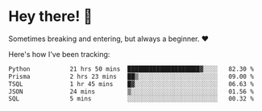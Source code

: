 # Hey there! 👋
Sometimes breaking and entering, but always a beginner. ❤️

Here's how I've been tracking:
<!--START_SECTION:waka-->

```txt
Python           21 hrs 50 mins  ████████████████████▓░░░░   82.30 %
Prisma           2 hrs 23 mins   ██▒░░░░░░░░░░░░░░░░░░░░░░   09.00 %
TSQL             1 hr 45 mins    █▓░░░░░░░░░░░░░░░░░░░░░░░   06.63 %
JSON             24 mins         ▒░░░░░░░░░░░░░░░░░░░░░░░░   01.56 %
SQL              5 mins          ░░░░░░░░░░░░░░░░░░░░░░░░░   00.32 %
```

<!--END_SECTION:waka-->
